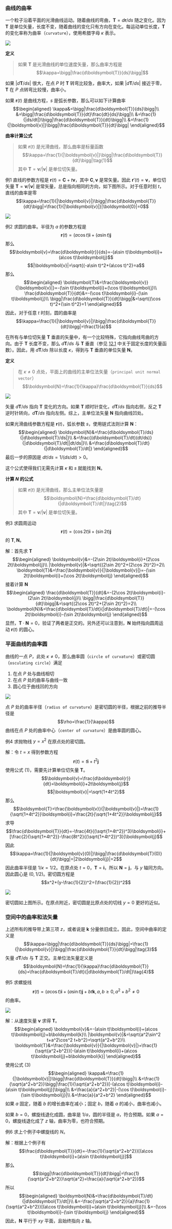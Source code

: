 ### 曲线的曲率
一个粒子沿着平面的光滑曲线运动。随着曲线的弯曲，$\boldsymbol{T}=d\boldsymbol{r}/ds$ 随之变化。因为 $\boldsymbol{T}$ 是单位矢量，长度不变，随着曲线的变化只有方向在变化。每运动单位长度，$\boldsymbol{T}$ 的变化率称为曲率（`curvature`），使用希腊字母 $\kappa$ 表示。

![](040.010.png)

**定义**
> 如果 $\boldsymbol{T}$ 是光滑曲线的单位速度矢量，那么曲率方程是
> $$\kappa=\bigg|\frac{d\boldsymbol{T}}{ds}\bigg|$$

如果 $|d\boldsymbol{T}/ds|$ 很大，在点 $P$ 时 $\boldsymbol{T}$ 转弯比较急，曲率大，如果 $|d\boldsymbol{T}/ds|$ 接近于零，$\boldsymbol{T}$ 在 $P$ 点转弯比较慢，曲率小。

如果 $\boldsymbol{r}(t)$ 是曲线方程，$s$ 是弧长参数，那么可以如下计算曲率
$$\begin{aligned}
\kappa&=\bigg|\frac{d\boldsymbol{T}}{ds}\bigg|\\
&=\bigg|\frac{d\boldsymbol{T}}{dt}\frac{dt}{ds}\bigg|\\
&=\frac{1}{|ds/dt|}\bigg|\frac{d\boldsymbol{T}}{dt}\bigg|\\
&=\frac{1}{|\boldsymbol{v}|}\bigg|\frac{d\boldsymbol{T}}{dt}\bigg|
\end{aligned}$$

**曲率计算公式**
> 如果 $\boldsymbol{r}(t)$ 是光滑曲线，那么曲率是标量函数
> $$\kappa=\frac{1}{|\boldsymbol{v}|}\bigg|\frac{d\boldsymbol{T}}{dt}\bigg|\tag{1}$$
> 其中 $\boldsymbol{T}=\boldsymbol{v}/|\boldsymbol{v}|$ 是单位切矢量。

例1 直线的参数方程是 $\boldsymbol{r}(t)=\boldsymbol{C}+t\boldsymbol{v}$，其中 $\boldsymbol{C},\boldsymbol{v}$ 是常矢量。因此 $\boldsymbol{r}'(t)=\boldsymbol{v}$，单位切矢量 $\boldsymbol{T}=\boldsymbol{v}/|\boldsymbol{v}|$ 是常矢量，总是指向相同的方向，如下图所示。对于任意时刻 $t$，直线的曲率是零
$$\kappa=\frac{1}{|\boldsymbol{v}|}\bigg|\frac{d\boldsymbol{T}}{dt}\bigg|=\frac{1}{|\boldsymbol{v}|}|\boldsymbol{0}|=0$$

![](040.020.png)

例2 求圆的曲率。半径为 $a$ 的参数方程是
$$\boldsymbol{r}(t)=(a\cos t)\boldsymbol{i}+(a\sin t)\boldsymbol{j}$$
那么
$$\boldsymbol{v}=\frac{d\boldsymbol{r}}{ds}=-(a\sin t)\boldsymbol{i}+(a\cos t)\boldsymbol{j}$$
$$|\boldsymbol{v}|=\sqrt{(-a\sin t)^2+(a\cos t)^2}=a$$
那么
$$\begin{aligned}
\boldsymbol{T}&=\frac{\boldsymbol{v}}{|\boldsymbol{v}|}=-(\sin t)\boldsymbol{i}+(\cos t)\boldsymbol{j}\\
\frac{d\boldsymbol{T}}{dt}&=-(\cos t)\boldsymbol{i}-(\sin t)\boldsymbol{j}\\
\bigg|\frac{d\boldsymbol{T}}{dt}\bigg|&=\sqrt{(\cos t)^2+(\sin t)^2}=1
\end{aligned}$$
因此，对于任意 $t$ 时刻，圆的曲率是
$$\kappa=\frac{1}{|\boldsymbol{v}|}\bigg|\frac{d\boldsymbol{T}}{dt}\bigg|=\frac{1}{a}$$

在所有与单位切矢量 $\boldsymbol{T}$ 垂直的矢量中，有一个比较特殊，它指向曲线弯曲的方向。由于 $\boldsymbol{T}$ 长度不变，那么 $d\boldsymbol{T}/ds$ 与 $\boldsymbol{T}$ 垂直（参见 [12.1](./010-Curves-in-Space-and-Their-Tangents.md) 中关于固定长度的矢量函数）。因此，用 $d\boldsymbol{T}/ds$ 除以长度 $\kappa$，得到与 $\boldsymbol{T}$ 垂直的单位矢量 $\boldsymbol{N}$。

**定义**
> 在 $\kappa\neq 0$ 点处，平面上的曲线的主单位法矢量（`principal unit normal vector`）
> $$\boldsymbol{N}=\frac{1}{\kappa}\frac{d\boldsymbol{T}}{ds}$$

![](040.030.png)

矢量 $d\boldsymbol{T}/ds$ 指向 $\boldsymbol{T}$ 变化的方向。如果 $\boldsymbol{T}$ 顺时针变化，$d\boldsymbol{T}/ds$ 指向右侧，反之 $\boldsymbol{T}$ 逆时针转向，$d\boldsymbol{T}/ds$ 指向左侧。综上，主单位法矢量 $\boldsymbol{N}$ 指向曲线凹处。

如果光滑曲线参数方程是 $\boldsymbol{r}(t)$，弧长参数 $s$，使用链式法则计算 $\boldsymbol{N}$：
$$\begin{aligned}
\boldsymbol{N}&=\frac{d\boldsymbol{T}/ds}{|d\boldsymbol{T}/ds|}\\
&=\frac{(d\boldsymbol{T}/dt)(dt/ds)}{|d\boldsymbol{T}/dt||dt/ds|}\\
&=\frac{d\boldsymbol{T}/dt}{|d\boldsymbol{T}/dt|}
\end{aligned}$$
最后一步的原因是 $dt/ds=1/(ds/dt)>0$。

这个公式使得我们无需先计算 $\kappa$ 和 $s$ 就能找到 $\boldsymbol{N}$。

**计算 $N$ 的公式**
> 如果 $\boldsymbol{r}(t)$ 是光滑曲线，那么主单位法矢量是
> $$\boldsymbol{N}=\frac{d\boldsymbol{T}/dt}{|d\boldsymbol{T}/dt|}\tag{2}$$
> 其中 $\boldsymbol{T}=\boldsymbol{v}/|\boldsymbol{v}|$ 是单位切矢量。

例3 求圆周运动
$$\boldsymbol{r}(t)=(\cos 2t)\boldsymbol{i}+(\sin 2t)\boldsymbol{j}$$
的 $\boldsymbol{T},\boldsymbol{N}$。

解：首先求 $\boldsymbol{T}$
$$\begin{aligned}
\boldsymbol{v}&=-(2\sin 2t)\boldsymbol{i}+(2\cos 2t)\boldsymbol{j}\\
|\boldsymbol{v}|&=\sqrt{(2\sin 2t)^2+(2\cos 2t)^2}=2\\
\boldsymbol{T}&=\frac{\boldsymbol{v}}{|\boldsymbol{v}|}=-(\sin 2t)\boldsymbol{i}+(\cos 2t)\boldsymbol{j}
\end{aligned}$$
接着计算 $\boldsymbol{N}$
$$\begin{aligned}
\frac{d\boldsymbol{T}}{dt}&=-(2\cos 2t)\boldsymbol{i}-(2\sin 2t)\boldsymbol{j}\\
\bigg|\frac{d\boldsymbol{T}}{dt}\bigg|&=\sqrt{(2\cos 2t)^2+(2\sin 2t)^2}=2\\
\boldsymbol{N}&=\frac{d\boldsymbol{T}/dt}{|d\boldsymbol{T}/dt}|=-(\cos 2t)\boldsymbol{i}-(\sin 2t)\boldsymbol{j}
\end{aligned}$$
显然，$\boldsymbol{T}\cdot\boldsymbol{N}=0$，验证了两者是正交的。另外还可以注意到，$\boldsymbol{N}$ 始终指向圆周运动 $\boldsymbol{r}(t)$ 的圆心。

### 平面曲线的曲率圆
曲线的一点 $P$，此处 $\kappa\neq 0$，那么曲率圆（`circle of curvature`）或密切圆（`osculating circle`）满足

1. 在点 $P$ 处与曲线相切
2. 在点 $P$ 处的曲率与曲线一致
3. 圆心位于曲线凹的方向

![](040.040.png)

点 $P$ 处的曲率半径（`radius of curvature`）是密切圆的半径，根据之前的推导半径是
$$\rho=\frac{1}{\kappa}$$
曲线在点 $P$ 处的曲率中心（`center of curvature`）是曲率圆的圆心。

例4 求抛物线 $y=x^2$ 在原点处的密切圆。

解：令 $t=x$ 得到参数方程
$$\boldsymbol{r}(t)=t\boldsymbol{i}+t^2\boldsymbol{j}$$
使用公式 $(1)$，需要先计算单位切矢量 $\boldsymbol{T}$。
$$\boldsymbol{v}=\frac{d\boldsymbol{r}}{dt}=\boldsymbol{i}+2t\boldsymbol{j}$$
$$|\boldsymbol{v}|=\sqrt{1+4t^2}$$
那么
$$\boldsymbol{T}=\frac{\boldsymbol{v}}{|\boldsymbol{v}|}=\frac{1}{\sqrt{1+4t^2}}\boldsymbol{i}+\frac{2t}{\sqrt{1+4t^2}}\boldsymbol{j}$$
求导
$$\frac{d\boldsymbol{T}}{dt}=-\frac{4t}{(\sqrt{1+4t^2})^3}\boldsymbol{i}+[\frac{2}{\sqrt{1+4t^2}}-\frac{8t^2}{(\sqrt{1+4t^2})^3}]\boldsymbol{j}$$
因此
$$\kappa=\frac{1}{|\boldsymbol{v}(0)|}\bigg|\frac{d\boldsymbol{T}(0)}{dt}\bigg|=|2\boldsymbol{j}|=2$$
因此曲率半径是 $1/\kappa=1/2$。在原点处 $t=0$，$\boldsymbol{T}=\boldsymbol{i}$，所以 $\boldsymbol{N}=\boldsymbol{j}$，与 $y$ 轴同方向。因此圆心是 $(0,1/2)$。密切圆方程是
$$x^2+(y-\frac{1}{2})^2=(\frac{1}{2})^2$$

![](040.050.png)

密切圆如上图所示。在原点附近，密切圆是比原点处的切线 $y=0$ 更好的近似。

### 空间中的曲率和法矢量
上述所有的推导带上第三项 $z$，或者说是 $\boldsymbol{k}$ 分量依旧成立。因此，空间中曲率的定义是
$$\kappa=\bigg|\frac{d\boldsymbol{T}}{ds}\bigg|=\frac{1}{|\boldsymbol{v}|}\bigg|\frac{d\boldsymbol{T}}{dt}\bigg|\tag{3}$$
矢量 $d\boldsymbol{T}/ds$ 与 $\boldsymbol{T}$ 正交。主单位法矢量定义是
$$\boldsymbol{N}=\frac{1}{\kappa}\frac{d\boldsymbol{T}}{ds}=\frac{d\boldsymbol{T}/dt}{|d\boldsymbol{T}/dt|}\tag{4}$$

例5 求螺旋线
$$\boldsymbol{r}(t)=(a\cos t)\boldsymbol{i}+(a\sin t)\boldsymbol{j}+bt\boldsymbol{k},a,b\geq 0,a^2+b^2\neq 0$$
的曲率。

![](040.060.png)

解：从速度矢量 $\boldsymbol{v}$ 求得 $\boldsymbol{T}$。
$$\begin{aligned}
\boldsymbol{v}&=-(a\sin t)\boldsymbol{i}+(a\cos t)\boldsymbol{j}+b\boldsymbol{k}\\
|\boldsymbol{v}|&=\sqrt{a^2\sin^2 t+a^2\cos^2 t+b^2}=\sqrt{a^2+b^2}\\
\boldsymbol{T}&=\frac{\boldsymbol{v}}{|\boldsymbol{v}|}=\frac{1}{\sqrt{a^2+b^2}}[-(a\sin t)\boldsymbol{i}+(a\cos t)\boldsymbol{j}+b\boldsymbol{k}]
\end{aligned}$$
使用公式 $(3)$
$$\begin{aligned}
\kappa&=\frac{1}{|\boldsymbol{v}|}\bigg|\frac{d\boldsymbol{T}}{dt}\bigg|\\
&=\frac{1}{\sqrt{a^2+b^2}}\bigg|\frac{1}{\sqrt{a^2+b^2}}[-(a\cos t)\boldsymbol{i}-(a\sin t)\boldsymbol{j}]\bigg|\\
&=\frac{a}{a^2+b^2}|-(\cos t)\boldsymbol{i}-(\sin t)\boldsymbol{j}|\\
&=\frac{a}{a^2+b^2}
\end{aligned}$$
如果 $a$ 固定，随着 $b$ 的增长曲率在减小；固定 $b$，随着 $a$ 的减小，曲率也减小。

如果 $b=0$，螺旋线退化成圆，曲率是 $1/a$，圆的半径是 $a$，符合预期。如果 $a=0$，螺旋线退化成了 $z$ 轴，曲率为零，也符合预期。

例6 求上个例子中螺旋线的 $N$。

解：根据上个例子有
$$\frac{d\boldsymbol{T}}{dt}=-\frac{1}{\sqrt{a^2+b^2}}[(a\cos t)\boldsymbol{i}+(a\sin t)\boldsymbol{j}]$$
那么
$$\bigg|\frac{d\boldsymbol{T}}{dt}\bigg|=\frac{1}{\sqrt{a^2+b^2}}\sqrt{a^2}=\frac{a}{\sqrt{a^2+b^2}}$$
所以
$$\begin{aligned}
\boldsymbol{N}&=\frac{d\boldsymbol{T}/dt}{|d\boldsymbol{T}/dt|}\\
&=-\frac{\sqrt{a^2+b^2}}{a}\frac{1}{\sqrt{a^2+b^2}}[(a\cos t)\boldsymbol{i}+(a\sin t)\boldsymbol{j}]\\
&=-(\cos t)\boldsymbol{i}-(\sin t)\boldsymbol{j}
\end{aligned}$$
因此，$\boldsymbol{N}$ 平行于 $xy$ 平面，且始终指向 $z$ 轴。
